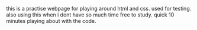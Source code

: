 this is a practise webpage for playing around html and css. used for testing. also using this when i dont have so much time free to study. quick 10 minutes playing about with the code. 

